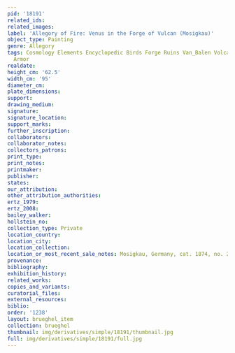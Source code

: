 ```yaml
---
pid: '18191'
related_ids: 
related_images: 
label: 'Allegory of Fire: Venus in the Forge of Vulcan (Mosigkau)'
object_type: Painting
genre: Allegory
tags: Cosmology Elements Encyclopedic Birds Forge Ruins Van_Balen Volcano Nude Landscape
  Armor
realdate: 
height_cm: '62.5'
width_cm: '95'
diameter_cm: 
plate_dimensions: 
support: 
drawing_medium: 
signature: 
signature_location: 
support_marks: 
further_inscription: 
collaborators: 
collaborator_notes: 
collectors_patrons: 
print_type: 
print_notes: 
printmaker: 
publisher: 
states: 
our_attribution: 
other_attribution_authorities: 
ertz_1979: 
ertz_2008: 
bailey_walker: 
hollstein_no: 
collection_type: Private
location_country: 
location_city: 
location_collection: 
location_or_most_recent_sale_notes: Mosigkau, Germany, cat. 1874, no. 28
provenance: 
bibliography: 
exhibition_history: 
related_works: 
copies_and_variants: 
curatorial_files: 
external_resources: 
biblio: 
order: '1238'
layout: brueghel_item
collection: brueghel
thumbnail: img/derivatives/simple/18191/thumbnail.jpg
full: img/derivatives/simple/18191/full.jpg
---
```


